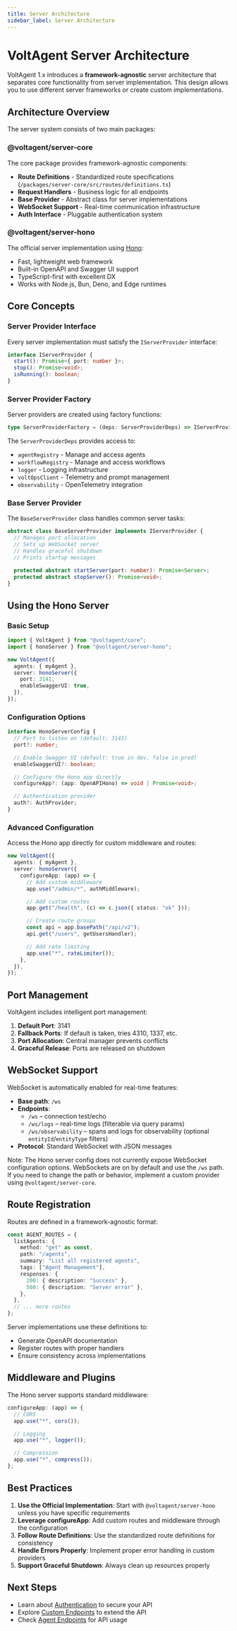 ```yaml
---
title: Server Architecture
sidebar_label: Server Architecture
---
```


# VoltAgent Server Architecture

VoltAgent 1.x introduces a **framework-agnostic** server architecture that separates core functionality from server implementation. This design allows you to use different server frameworks or create custom implementations.

## Architecture Overview

The server system consists of two main packages:

### @voltagent/server-core

The core package provides framework-agnostic components:

- **Route Definitions** - Standardized route specifications (`/packages/server-core/src/routes/definitions.ts`)
- **Request Handlers** - Business logic for all endpoints
- **Base Provider** - Abstract class for server implementations
- **WebSocket Support** - Real-time communication infrastructure
- **Auth Interface** - Pluggable authentication system

### @voltagent/server-hono

The official server implementation using [Hono](https://hono.dev/):

- Fast, lightweight web framework
- Built-in OpenAPI and Swagger UI support
- TypeScript-first with excellent DX
- Works with Node.js, Bun, Deno, and Edge runtimes

## Core Concepts

### Server Provider Interface

Every server implementation must satisfy the `IServerProvider` interface:

```typescript
interface IServerProvider {
  start(): Promise<{ port: number }>;
  stop(): Promise<void>;
  isRunning(): boolean;
}
```

### Server Provider Factory

Server providers are created using factory functions:

```typescript
type ServerProviderFactory = (deps: ServerProviderDeps) => IServerProvider;
```

The `ServerProviderDeps` provides access to:

- `agentRegistry` - Manage and access agents
- `workflowRegistry` - Manage and access workflows
- `logger` - Logging infrastructure
- `voltOpsClient` - Telemetry and prompt management
- `observability` - OpenTelemetry integration

### Base Server Provider

The `BaseServerProvider` class handles common server tasks:

```typescript
abstract class BaseServerProvider implements IServerProvider {
  // Manages port allocation
  // Sets up WebSocket server
  // Handles graceful shutdown
  // Prints startup messages

  protected abstract startServer(port: number): Promise<Server>;
  protected abstract stopServer(): Promise<void>;
}
```

## Using the Hono Server

### Basic Setup

```typescript
import { VoltAgent } from "@voltagent/core";
import { honoServer } from "@voltagent/server-hono";

new VoltAgent({
  agents: { myAgent },
  server: honoServer({
    port: 3141,
    enableSwaggerUI: true,
  }),
});
```

### Configuration Options

```typescript
interface HonoServerConfig {
  // Port to listen on (default: 3141)
  port?: number;

  // Enable Swagger UI (default: true in dev, false in prod)
  enableSwaggerUI?: boolean;

  // Configure the Hono app directly
  configureApp?: (app: OpenAPIHono) => void | Promise<void>;

  // Authentication provider
  auth?: AuthProvider;
}
```

### Advanced Configuration

Access the Hono app directly for custom middleware and routes:

```typescript
new VoltAgent({
  agents: { myAgent },
  server: honoServer({
    configureApp: (app) => {
      // Add custom middleware
      app.use("/admin/*", authMiddleware);

      // Add custom routes
      app.get("/health", (c) => c.json({ status: "ok" }));

      // Create route groups
      const api = app.basePath("/api/v2");
      api.get("/users", getUsersHandler);

      // Add rate limiting
      app.use("*", rateLimiter());
    },
  }),
});
```

## Port Management

VoltAgent includes intelligent port management:

1. **Default Port**: 3141
2. **Fallback Ports**: If default is taken, tries 4310, 1337, etc.
3. **Port Allocation**: Central manager prevents conflicts
4. **Graceful Release**: Ports are released on shutdown

## WebSocket Support

WebSocket is automatically enabled for real-time features:

- **Base path**: `/ws`
- **Endpoints**:
  - `/ws` – connection test/echo
  - `/ws/logs` – real-time logs (filterable via query params)
  - `/ws/observability` – spans and logs for observability (optional `entityId`/`entityType` filters)
- **Protocol**: Standard WebSocket with JSON messages

Note: The Hono server config does not currently expose WebSocket configuration options. WebSockets are on by default and use the `/ws` path. If you need to change the path or behavior, implement a custom provider using `@voltagent/server-core`.

## Route Registration

Routes are defined in a framework-agnostic format:

```typescript
const AGENT_ROUTES = {
  listAgents: {
    method: "get" as const,
    path: "/agents",
    summary: "List all registered agents",
    tags: ["Agent Management"],
    responses: {
      200: { description: "Success" },
      500: { description: "Server error" },
    },
  },
  // ... more routes
};
```

Server implementations use these definitions to:

- Generate OpenAPI documentation
- Register routes with proper handlers
- Ensure consistency across implementations

## Middleware and Plugins

The Hono server supports standard middleware:

```typescript
configureApp: (app) => {
  // CORS
  app.use("*", cors());

  // Logging
  app.use("*", logger());

  // Compression
  app.use("*", compress());
};
```

## Best Practices

1. **Use the Official Implementation**: Start with `@voltagent/server-hono` unless you have specific requirements
2. **Leverage configureApp**: Add custom routes and middleware through the configuration
3. **Follow Route Definitions**: Use the standardized route definitions for consistency
4. **Handle Errors Properly**: Implement proper error handling in custom providers
5. **Support Graceful Shutdown**: Always clean up resources properly

## Next Steps

- Learn about [Authentication](./authentication.md) to secure your API
- Explore [Custom Endpoints](./custom-endpoints.md) to extend the API
- Check [Agent Endpoints](./endpoints/agents.md) for API usage
